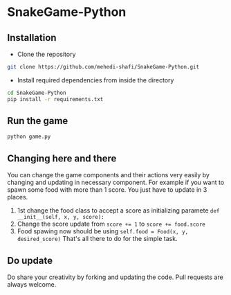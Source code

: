 # SnakeGame-Python

## Installation
* Clone the repository
```bash
git clone https://github.com/mehedi-shafi/SnakeGame-Python.git
```
* Install required dependencies from inside the directory
```bash
cd SnakeGame-Python
pip install -r requirements.txt
```

## Run the game
```bash
python game.py
```

## Changing here and there
You can change the game components and their actions very easily by changing and updating in necessary component. For example if you want to spawn some food with more than 1 score. You just have to update in 3 places.
1. 1st change the food class to accept a score as initializing paramete `def __init__(self, x, y, score):`
2. Change the score update from `score += 1` to `score += food.score`
3. Food spawing now should be using `self.food = Food(x, y, desired_score)`
That's all there to do for the simple task.

## Do update
Do share your creativity by forking and updating the code. Pull requests are always welcome. 
